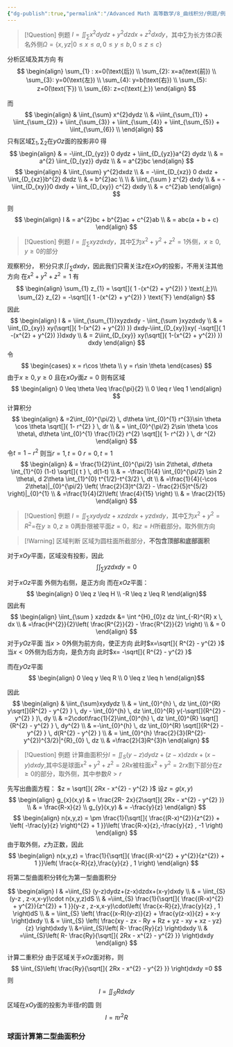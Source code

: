 ```yaml
---
{"dg-publish":true,"permalink":"/Advanced Math 高等数学/8_曲线积分/例题/例题：第二类曲面积分/","tags":["高数","微积分","例题"]}
---
```



> [!Question] 例题
> $I = \iint_{\sum} x^{2} dydz + y^{2} dzdx + z^{2}dxdy$，其中$\sum$为长方体$\Omega$表名外侧$\Omega = \{x,yz | 0 \leq x \leq a , 0 \leq y \leq b , 0 \leq z \leq c \}$

分析区域及其方向
有
$$
\begin{align}
\sum_{1} : x=0(\text{后}) \\
\sum_{2}: x=a(\text{前}) \\
\sum_{3}: y=0(\text{左})  \\
\sum_{4}: y=b(\text{右})  \\
\sum_{5}: z=0(\text{下})  \\
\sum_{6}: z=c(\text{上}) 
\end{align}
$$

而
$$
\begin{align}
 & \iint_{\sum} x^{2}dydz \\
 &  =\iint_{\sum_{1}}  + \iint_{\sum_{2}}  + \iint_{\sum_{3}} + \iint_{\sum_{4}}  + \iint_{\sum_{5}}   + \iint_{\sum_{6}} \\
\end{align}
$$
只有区域$\sum_{1} , \sum_{2}$在$yOz$面的投影非$0$
得
$$
\begin{align}
 & = -\iint_{D_{yz}} 0 dydz + \iint_{D_{yz}}a^{2} dydz \\
 & = a^{2} \iint_{D_{yz}} dydz \\
 & = a^{2}bc
\end{align}
$$
$$
\begin{align}
 & \iint_{\sum} y^{2}dxdz  \\
 & = -\iint_{D_{xz}} 0 dxdz + \iint_{D_{xz}}b^{2} dxdz \\
 & = b^{2}ac \\
 \\
 &  \iint_{\sum } z^{2} dxdy \\
 & = - \iint_{D_{xy}}0 dxdy + \iint_{D_{xy}} c^{2} dxdy \\
 & = c^{2}ab
\end{align}
$$

则
$$
\begin{align}
I  & = a^{2}bc + b^{2}ac + c^{2}ab \\
 & = abc(a + b + c)
\end{align}
$$

> [!Question] 例题
> $I = \iint_{\sum} xyz dxdy$，其中$\sum$为$x^{2} + y^{2} + z^{2}=1$外侧，$x \geq 0,y\geq0$的部分

观察积分，
积分只求$\iint_{\sum }dxdy$，因此我们只需关注$z$在$xOy$的投影，不用关注其他方向
在$x^{2} + y^{2} + z^{2} = 1$
有
$$
\begin{align}
\sum_{1} z_{1} = \sqrt[]{ 1 -(x^{2} + y^{2}) } \text{上}\\
\sum_{2} z_{2} = -\sqrt[]{ 1 -(x^{2} + y^{2}) } \text{下}
\end{align}
$$
因此
$$
\begin{align}
I  & = \iint_{\sum_{1}}xyzdxdy - \iint_{\sum }xyzdxdy \\
 & = \iint_{D_{xy}} xy(\sqrt[]{ 1-(x^{2} + y^{2}) }) dxdy-\iint_{D_{xy}}xy( -\sqrt[]{ 1 -(x^{2} + y^{2}) })dxdy \\
 & = 2\iint_{D_{xy}} xy(\sqrt[]{ 1-(x^{2} + y^{2}) }) dxdy
\end{align}
$$
令
$$
\begin{cases}
x = r\cos \theta \\
y = r\sin \theta
\end{cases}
$$
由于$x \geq 0 ,y\geq 0$
且在$xOy$面$z = 0$
则有区域
$$
\begin{align}
0 \leq \theta \leq \frac{\pi}{2} \\
0 \leq r \leq 1
\end{align}
$$
计算积分
$$
\begin{align}
 & =2\int_{0}^{\pi/2}  \, d\theta \int_{0}^{1} r^{3}\sin \theta \cos \theta \sqrt[]{ 1- r^{2} } \, dr  \\
 & = \int_{0}^{\pi/2}  2\sin \theta \cos \theta\, d\theta \int_{0}^{1} \frac{1}{2} r^{2} \sqrt[]{ 1- r^{2} } \, dr ^{2} 
\end{align}
$$
令$t = 1-r^{2}$
则当$r=1,t=0$
$r=0,t=1$
$$
\begin{align}
 & = \frac{1}{2}\int_{0}^{\pi/2}  \sin 2\theta\, d\theta \int_{1}^{0}  (1-t) \sqrt[]{ t } \, d(1-t) \\
 & = -\frac{1}{4} \int_{0}^{\pi/2}  \sin 2 \theta\, d 2\theta \int_{1}^{0} t^{1/2}-t^{3/2} \, dt \\
 & =\frac{1}{4}(-\cos 2\theta)|_{0}^{\pi/2} \left( \frac{2}{3}t^{3/2} - \frac{2}{5}t^{5/2} \right)|_{0}^{1} \\
 & =\frac{1}{4}(2)\left( \frac{4}{15} \right) \\
 & = \frac{2}{15}
\end{align}
$$

> [!Question] 例题
> $I = \iint_{\sum}xydydz + xzdzdx + yzdxdy$，其中$\sum$为$x^{2} + y^{2} =R^{2}=$在$y \geq 0 , z \geq 0$两卦限被平面$z= 0$，和$z = H$所截部分。取外侧方向

<style> .container {font-family: sans-serif; text-align: center;} .button-wrapper button {z-index: 1;height: 40px; width: 100px; margin: 10px;padding: 5px;} .excalidraw .App-menu_top .buttonList { display: flex;} .excalidraw-wrapper { height: 800px; margin: 50px; position: relative;} :root[dir="ltr"] .excalidraw .layer-ui__wrapper .zen-mode-transition.App-menu_bottom--transition-left {transform: none;} </style><script src="https://cdn.jsdelivr.net/npm/react@17/umd/react.production.min.js"></script><script src="https://cdn.jsdelivr.net/npm/react-dom@17/umd/react-dom.production.min.js"></script><script type="text/javascript" src="https://cdn.jsdelivr.net/npm/@excalidraw/excalidraw@0/dist/excalidraw.production.min.js"></script><div id="第二类曲面积分（1）excalidraw.md1"></div><script>(function(){const InitialData={"type":"excalidraw","version":2,"source":"https://github.com/zsviczian/obsidian-excalidraw-plugin/releases/tag/2.6.7","elements":[{"id":"guzs_HPdxr5Y4NoPQRSGH","type":"arrow","x":-25.45001220703125,"y":52.86248016357422,"width":344.79998779296875,"height":0,"angle":0,"strokeColor":"#1e1e1e","backgroundColor":"transparent","fillStyle":"solid","strokeWidth":1,"strokeStyle":"solid","roughness":0,"opacity":100,"groupIds":[],"frameId":null,"index":"a0","roundness":{"type":2},"seed":1767890442,"version":52,"versionNonce":1331166422,"isDeleted":false,"boundElements":[],"updated":1741280748004,"link":null,"locked":false,"points":[[0,0],[344.79998779296875,0]],"lastCommittedPoint":null,"startBinding":null,"endBinding":null,"startArrowhead":null,"endArrowhead":"arrow","elbowed":false},{"id":"6h_IojNvKvsmOkqSsmMSF","type":"arrow","x":131.3722699992753,"y":-102.35976542163849,"width":366.42225779224407,"height":366.42225779224395,"angle":0,"strokeColor":"#1e1e1e","backgroundColor":"transparent","fillStyle":"solid","strokeWidth":1,"strokeStyle":"solid","roughness":0,"opacity":100,"groupIds":[],"frameId":null,"index":"a1","roundness":{"type":2},"seed":1668440650,"version":120,"versionNonce":418140984,"isDeleted":false,"boundElements":[],"updated":1741845460187,"link":null,"locked":false,"points":[[0,0],[-366.42225779224407,366.42225779224395]],"lastCommittedPoint":null,"startBinding":null,"endBinding":null,"startArrowhead":null,"endArrowhead":"arrow","elbowed":false},{"id":"x2dsGb-cVCgkb5m37szDF","type":"arrow","x":-22.25,"y":52.86248016357422,"width":2.842170943040401e-14,"height":434.9434750241338,"angle":0,"strokeColor":"#1e1e1e","backgroundColor":"transparent","fillStyle":"solid","strokeWidth":1,"strokeStyle":"solid","roughness":0,"opacity":100,"groupIds":[],"frameId":null,"index":"a2","roundness":{"type":2},"seed":402682314,"version":72,"versionNonce":479916088,"isDeleted":false,"boundElements":[],"updated":1741845682983,"link":null,"locked":false,"points":[[0,0],[2.842170943040401e-14,-434.9434750241338]],"lastCommittedPoint":null,"startBinding":null,"endBinding":null,"startArrowhead":null,"endArrowhead":"arrow","elbowed":false},{"id":"NDaadLCH","type":"text","x":308.1500244140625,"y":15.262504577636719,"width":11,"height":25,"angle":0,"strokeColor":"#1e1e1e","backgroundColor":"transparent","fillStyle":"solid","strokeWidth":1,"strokeStyle":"solid","roughness":0,"opacity":100,"groupIds":[],"frameId":null,"index":"a3","roundness":null,"seed":1853737046,"version":24,"versionNonce":1796706826,"isDeleted":false,"boundElements":[],"updated":1741280779722,"link":null,"locked":false,"text":"y","rawText":"y","fontSize":20,"fontFamily":5,"textAlign":"left","verticalAlign":"top","containerId":null,"originalText":"y","autoResize":true,"lineHeight":1.25},{"id":"480GVDgF","type":"text","x":-228.64996337890625,"y":207.26250457763672,"width":12,"height":25,"angle":0,"strokeColor":"#1e1e1e","backgroundColor":"transparent","fillStyle":"solid","strokeWidth":1,"strokeStyle":"solid","roughness":0,"opacity":100,"groupIds":[],"frameId":null,"index":"a4","roundness":null,"seed":103683978,"version":13,"versionNonce":1471330902,"isDeleted":false,"boundElements":[],"updated":1741280784322,"link":null,"locked":false,"text":"x","rawText":"x","fontSize":20,"fontFamily":5,"textAlign":"left","verticalAlign":"top","containerId":null,"originalText":"x","autoResize":true,"lineHeight":1.25},{"id":"LdWVALfI","type":"text","x":-7.04998779296875,"y":-352.6236904139462,"width":12,"height":25,"angle":0,"strokeColor":"#1e1e1e","backgroundColor":"transparent","fillStyle":"solid","strokeWidth":1,"strokeStyle":"solid","roughness":0,"opacity":100,"groupIds":[],"frameId":null,"index":"a5","roundness":null,"seed":956079318,"version":40,"versionNonce":1431072568,"isDeleted":false,"boundElements":[],"updated":1741845684716,"link":null,"locked":false,"text":"z","rawText":"z","fontSize":20,"fontFamily":5,"textAlign":"left","verticalAlign":"top","containerId":null,"originalText":"z","autoResize":true,"lineHeight":1.25},{"id":"aIpoO_znRhL_4oC9vGWf7","type":"line","x":46.08028571470334,"y":-18.607759370850886,"width":223.85338211427663,"height":152.88956220049744,"angle":0,"strokeColor":"#1e1e1e","backgroundColor":"transparent","fillStyle":"solid","strokeWidth":1,"strokeStyle":"solid","roughness":0,"opacity":100,"groupIds":[],"frameId":null,"index":"a8","roundness":{"type":2},"seed":1873794120,"version":696,"versionNonce":325130552,"isDeleted":false,"boundElements":null,"updated":1741845652405,"link":null,"locked":false,"points":[[0,0],[17.308249833047512,0],[34.616499666095024,2.8847083055079565],[50.19399494328661,9.808012640442485],[66.92526790150811,25.385463900478555],[72.11770763769795,34.61652167467281],[75.57939281803186,48.46313034454192],[77.31023540819882,61.73276213958502],[74.42552710269092,73.84852821928718],[68.88039157644093,83.45298468560729],[64.12340205861194,91.69233222155961],[54.23256896413551,101.5417455590254],[42.11675886727778,113.65751163872756],[26.539351624397284,124.04247914541827],[-0.5768888405149255,140.19681924596927],[-25.38539787474525,148.85094416249302],[-49.03999717647906,151.15871961033048],[-68.07908959969353,152.88956220049744],[-87.118182022908,152.31262934282694],[-103.8494549811295,151.73565246800092],[-121.15770481417701,150.58178675265998],[-136.1582232165426,150.58178675265998],[-146.5431467060778,148.85094416249302]],"lastCommittedPoint":[-146.5431467060778,148.85094416249302],"startBinding":null,"endBinding":null,"startArrowhead":null,"endArrowhead":null},{"id":"qwC6NfDsNXWPJ9-j4Yjny","type":"line","x":-102.19357153007476,"y":129.0893190763012,"width":0,"height":300.58661863907173,"angle":0,"strokeColor":"#1e1e1e","backgroundColor":"transparent","fillStyle":"solid","strokeWidth":1,"strokeStyle":"solid","roughness":0,"opacity":100,"groupIds":[],"frameId":null,"index":"a9","roundness":{"type":2},"seed":1987878456,"version":80,"versionNonce":387215432,"isDeleted":false,"boundElements":null,"updated":1741845648640,"link":null,"locked":false,"points":[[0,0],[0,-300.58661863907173]],"lastCommittedPoint":null,"startBinding":null,"endBinding":null,"startArrowhead":null,"endArrowhead":null},{"id":"_7kqiJlZD0e65a5WAftxj","type":"line","x":47.234239464355426,"y":-19.18467021994357,"width":2.1316282072803006e-14,"height":300.00968578140123,"angle":0,"strokeColor":"#1e1e1e","backgroundColor":"transparent","fillStyle":"solid","strokeWidth":1,"strokeStyle":"dotted","roughness":0,"opacity":100,"groupIds":[],"frameId":null,"index":"aA","roundness":{"type":2},"seed":1929009992,"version":120,"versionNonce":2013018696,"isDeleted":false,"boundElements":null,"updated":1741845668152,"link":null,"locked":false,"points":[[0,0],[2.1316282072803006e-14,-300.00968578140123]],"lastCommittedPoint":null,"startBinding":null,"endBinding":null,"startArrowhead":null,"endArrowhead":null},{"id":"DxyWy2WXjN5cDNymZZ3q8","type":"line","x":45.49199397003861,"y":-320.54920118629235,"width":223.85338211427663,"height":152.88956220049744,"angle":0,"strokeColor":"#1e1e1e","backgroundColor":"transparent","fillStyle":"solid","strokeWidth":1,"strokeStyle":"solid","roughness":0,"opacity":100,"groupIds":[],"frameId":null,"index":"aB","roundness":{"type":2},"seed":1382222152,"version":671,"versionNonce":268510008,"isDeleted":false,"boundElements":[],"updated":1741845663753,"link":null,"locked":false,"points":[[0,0],[17.308249833047512,0],[34.616499666095024,2.8847083055079565],[50.19399494328661,9.808012640442485],[66.92526790150811,25.385463900478555],[72.11770763769795,34.61652167467281],[75.57939281803186,48.46313034454192],[77.31023540819882,61.73276213958502],[74.42552710269092,73.84852821928718],[68.88039157644093,83.45298468560729],[64.12340205861194,91.69233222155961],[54.23256896413551,101.5417455590254],[42.11675886727778,113.65751163872756],[26.539351624397284,124.04247914541827],[-0.5768888405149255,140.19681924596927],[-25.38539787474525,148.85094416249302],[-49.03999717647906,151.15871961033048],[-68.07908959969353,152.88956220049744],[-87.118182022908,152.31262934282694],[-103.8494549811295,151.73565246800092],[-121.15770481417701,150.58178675265998],[-136.1582232165426,150.58178675265998],[-146.5431467060778,148.85094416249302]],"lastCommittedPoint":null,"startBinding":null,"endBinding":null,"startArrowhead":null,"endArrowhead":null},{"id":"Bfk4v0DCFbqgRD3Gn8_5z","type":"line","x":-103.34748126257125,"y":-171.49727755419275,"width":147.12012358090382,"height":147.1201235809038,"angle":0,"strokeColor":"#1e1e1e","backgroundColor":"transparent","fillStyle":"solid","strokeWidth":0.5,"strokeStyle":"solid","roughness":0,"opacity":100,"groupIds":[],"frameId":null,"index":"aD","roundness":{"type":2},"seed":1960331336,"version":49,"versionNonce":1934796616,"isDeleted":false,"boundElements":null,"updated":1741845680330,"link":null,"locked":false,"points":[[0,0],[147.12012358090382,-147.1201235809038]],"lastCommittedPoint":null,"startBinding":null,"endBinding":null,"startArrowhead":null,"endArrowhead":null},{"id":"2mAdgWTzp16EbUNGFpaQT","type":"line","x":123.3906091572133,"y":-259.192414443349,"width":1.4210854715202004e-14,"height":302.3174172120831,"angle":0,"strokeColor":"#1e1e1e","backgroundColor":"transparent","fillStyle":"solid","strokeWidth":0.5,"strokeStyle":"solid","roughness":0,"opacity":100,"groupIds":[],"frameId":null,"index":"aE","roundness":{"type":2},"seed":1920205112,"version":83,"versionNonce":653385032,"isDeleted":false,"boundElements":null,"updated":1741845693965,"link":null,"locked":false,"points":[[0,0],[-1.4210854715202004e-14,302.3174172120831]],"lastCommittedPoint":null,"startBinding":null,"endBinding":null,"startArrowhead":null,"endArrowhead":null},{"id":"ra6YBcEQ9ybd0aNoSaLJi","type":"freedraw","x":-8.152107180809992,"y":-164.5739732192582,"width":77.88712424871375,"height":33.46261194217632,"angle":0,"strokeColor":"#1971c2","backgroundColor":"transparent","fillStyle":"solid","strokeWidth":0.5,"strokeStyle":"solid","roughness":0,"opacity":100,"groupIds":[],"frameId":null,"index":"aF","roundness":null,"seed":654388040,"version":16,"versionNonce":1177248584,"isDeleted":false,"boundElements":null,"updated":1741845703452,"link":null,"locked":false,"points":[[0,0],[0,1.1538657153409417],[-2.8847083055078997,4.03857402084887],[-9.807990631864698,12.692698937372626],[-13.269631795043097,16.154362109128783],[-21.346823853896353,21.92377872014461],[-31.731791360587067,26.53930760724174],[-38.078140829273366,28.27012818883091],[-44.42449029795972,29.42401591274964],[-51.92474949914248,30.000948770420138],[-60.001941557995764,30.577903636668367],[-72.11770763769792,32.88565707592804],[-77.31019139104328,33.46261194217632],[-77.88712424871375,33.46261194217632],[-77.88712424871375,33.46261194217632]],"pressures":[],"simulatePressure":true,"lastCommittedPoint":[-77.88712424871375,33.46261194217632]},{"id":"dpuqw6_izGk2h0OTee-Am","type":"freedraw","x":68.00417447773685,"y":-192.8441234166669,"width":166.73610484463322,"height":113.6575116387275,"angle":0,"strokeColor":"#1971c2","backgroundColor":"transparent","fillStyle":"solid","strokeWidth":0.5,"strokeStyle":"solid","roughness":0,"opacity":100,"groupIds":[],"frameId":null,"index":"aG","roundness":null,"seed":1798696504,"version":63,"versionNonce":1036819016,"isDeleted":false,"boundElements":null,"updated":1741845705545,"link":null,"locked":false,"points":[[0,0],[-1.1538657153409417,4.038596029426628],[-1.1538657153409417,4.615528887097099],[-4.038574020848898,10.961900364361185],[-6.346305451530782,15.000474385210055],[-8.654124916523756,19.03907041463671],[-12.692698937372654,25.962374749571268],[-14.423541527539612,29.42401591274964],[-21.923712694411336,37.50120797160292],[-24.23153215940431,39.80898341944038],[-27.11624046491221,41.53980400102958],[-30.57783761093509,44.42451230653748],[-34.03952279126901,47.30922061204541],[-37.50116395444741,50.19392891755331],[-40.96284913478132,53.65557008073171],[-45.00142315563022,58.848053834077064],[-50.19390690897558,62.30969499725546],[-56.540256377661876,67.50217875060082],[-60.001897540840275,69.80993218986049],[-64.04051557884469,72.69464049536839],[-65.77131415185607,74.4254830855354],[-69.80993218986049,77.3101913910433],[-75.57934880087635,81.92572027814043],[-79.04098996405475,84.81042858364833],[-79.61792282172519,85.96431630756706],[-83.65649684257409,88.84902461307496],[-88.84898059591944,92.31066577625336],[-92.88759863392386,94.61844122409082],[-96.34923979710226,96.92619466335049],[-98.0800383701137,97.50314952959872],[-102.11865640811806,98.65701524493966],[-105.58029757129646,100.38785783510667],[-109.61887159214535,101.54172355044761],[-111.92664703998281,102.11867841669584],[-115.38828820316115,102.69561127436634],[-117.69606365099861,103.27256614061457],[-125.19632285218142,105.00338672220374],[-127.50409830001888,105.58031957987424],[-128.65796401535982,106.15727444612247],[-130.38880660552678,106.15727444612247],[-131.54267232086772,106.15727444612247],[-132.11960517853822,106.15727444612247],[-133.85044776870518,106.73420730379297],[-136.1582232165426,106.73420730379297],[-139.04293152205054,106.73420730379297],[-140.19679723739148,106.73420730379297],[-141.35066295273245,106.73420730379297],[-143.0815055428994,106.73420730379297],[-144.23537125824035,106.73420730379297],[-144.81234813306637,107.31114016146341],[-145.38928099073684,107.31114016146341],[-147.6970564385743,107.8880950277117],[-151.1586976017527,109.04198275163037],[-155.77420448027203,111.34973619089004],[-157.505047070439,111.34973619089004],[-158.65891278577993,111.92666904856054],[-159.23588966060595,111.92666904856054],[-161.54362109128786,113.08057878105706],[-165.0053062716218,113.6575116387275],[-166.15917198696275,113.6575116387275],[-166.73610484463322,113.6575116387275],[-166.73610484463322,113.6575116387275]],"pressures":[],"simulatePressure":true,"lastCommittedPoint":[-166.73610484463322,113.6575116387275]},{"id":"wb6CxmLwN2yf10nqcFlgQ","type":"freedraw","x":106.0823593241658,"y":-214.7679021368115,"width":208.27593085424056,"height":216.3531229130938,"angle":0,"strokeColor":"#1971c2","backgroundColor":"transparent","fillStyle":"solid","strokeWidth":0.5,"strokeStyle":"solid","roughness":0,"opacity":100,"groupIds":[],"frameId":null,"index":"aH","roundness":null,"seed":503875384,"version":68,"versionNonce":503265592,"isDeleted":false,"boundElements":null,"updated":1741845707505,"link":null,"locked":false,"points":[[0,0],[-3.461685180333916,12.692720945950384],[-4.038574020848898,16.731294966799254],[-5.19243973618984,20.769890996225882],[-6.923282326356798,31.731791360587096],[-8.654124916523756,36.347320247684195],[-12.692698937372597,47.88615346971588],[-16.15438411770657,57.117211243910106],[-20.19295813855541,66.92522388435256],[-23.077666444063368,75.57934880087632],[-25.962374749571268,88.8490026044972],[-27.693217339738226,94.618419215513],[-30.577925645246125,100.96479069277709],[-32.30876823541314,103.84949899828504],[-35.19347654092104,109.04196074305261],[-39.23205056176988,115.9652650779872],[-43.847601457444796,122.88856941292173],[-46.732309762952696,127.50409830001885],[-50.19390690897558,132.6965820533642],[-54.809457804650435,138.46599866438007],[-57.694166110158335,141.35070696988797],[-60.57887441566629,144.23541527539587],[-63.46358272117419,147.12012358090377],[-67.50215674202309,151.15869760175266],[-71.54077478002745,154.62038278208658],[-78.46405710638425,159.81282251827642],[-86.54124916523756,164.42837341395128],[-92.88759863392386,168.46694743480018],[-98.65701524493966,170.77472288263763],[-102.11870042527363,172.5055654728046],[-105.00340873078153,174.81334092064205],[-112.50362391480877,178.8519149414909],[-117.11917481048368,181.15969038932835],[-130.9657834803528,187.50603985801465],[-135.58129035887214,189.2368824481816],[-140.196841254547,190.39074816352255],[-146.54319072323335,192.69852361136],[-150.00483188641175,193.85238932670094],[-153.4664730495901,194.42932218437144],[-157.5050910875945,196.73709763220884],[-159.23588966060595,197.89100736470536],[-165.58228314644782,200.77571567021326],[-167.8900145771297,201.35264852788376],[-170.19779002496716,202.5065142432247],[-171.35169975746365,203.0834471008952],[-171.92863261513412,203.66042397572122],[-173.65943118814553,204.23735683339166],[-175.39027377831252,205.3912225487326],[-177.12111636847948,205.9681554064031],[-177.69804922614995,206.54513228122912],[-178.8519149414909,207.12206513889961],[-180.58275753165788,207.12206513889961],[-182.8905329794953,207.69899799657006],[-184.04439869483627,208.27593085424056],[-185.77524128500323,208.852863711911],[-188.08297271568514,209.42984058673701],[-190.96768102119304,210.00677344440751],[-192.69852361136003,210.00677344440751],[-193.85238932670097,210.58370630207796],[-196.1601647745384,210.58370630207796],[-196.73709763220887,211.16063915974846],[-197.3140745070349,211.16063915974846],[-200.7757156702133,212.31454889224497],[-204.81428969106216,214.04534746525636],[-207.12206513889961,215.77619005542337],[-208.27593085424056,216.3531229130938],[-208.27593085424056,216.3531229130938]],"pressures":[],"simulatePressure":true,"lastCommittedPoint":[-208.27593085424056,216.3531229130938]},{"id":"G3QkzLiXfWgZkTn97J81y","type":"freedraw","x":118.77505826153839,"y":-133.41913672491933,"width":209.42979656958147,"height":185.19826441017722,"angle":0,"strokeColor":"#1971c2","backgroundColor":"transparent","fillStyle":"solid","strokeWidth":0.5,"strokeStyle":"solid","roughness":0,"opacity":100,"groupIds":[],"frameId":null,"index":"aJ","roundness":null,"seed":720131912,"version":100,"versionNonce":952005960,"isDeleted":false,"boundElements":null,"updated":1741845712970,"link":null,"locked":false,"points":[[0,0],[-0.5768888405149255,1.730820581589171],[-0.5768888405149255,4.615528887097128],[-1.1538657153409417,7.500237192605027],[-2.3077314306818835,10.384945498112927],[-2.8847083055078997,12.115788088279885],[-4.038574020848841,13.846608669869113],[-4.615550895674858,16.154362109128783],[-5.192439736189783,17.308249833047512],[-5.769416611015799,18.46213755696624],[-6.923282326356741,20.76991300480364],[-8.07714804169774,23.07766644406331],[-10.384967506690714,25.38544189190077],[-11.538833222031656,28.270150197408668],[-12.692698937372597,28.847083055079167],[-15.00043036805448,32.30874622683535],[-16.154384117706513,33.462611942176295],[-16.731272958221496,34.616499666095024],[-19.03909242321447,36.924275113932424],[-20.19295813855541,38.07816283785115],[-21.92380072872237,39.80898341944038],[-23.07766644406331,40.96287114335911],[-24.231532159404253,42.69369172494828],[-25.385397874745195,43.84757944886701],[-25.96237474957121,45.00144516420795],[-26.539263590086193,45.00144516420795],[-27.11624046491221,46.73228775437491],[-28.27010618025315,46.73228775437491],[-28.847083055079167,47.88615346971585],[-30.00094877042011,49.04004119363458],[-30.577925645246125,50.19392891755331],[-32.30868020110199,52.50168235681298],[-33.462633950754025,53.65559208930949],[-35.19338850660995,55.963367537146894],[-35.770365381435965,57.694166110158335],[-37.50120797160292,60.00194155799579],[-38.655073686943865,60.578874415666235],[-39.23205056176988,62.30971700583325],[-40.38591627711082,62.88664986350369],[-40.38591627711082,63.46358272117419],[-41.539781992451765,64.04051557884463],[-43.27062458261872,66.34829102668209],[-45.57835601330066,69.23299933218999],[-46.732221728641605,70.3869090646865],[-47.88617547829364,70.963841922357],[-49.04004119363458,72.69464049536839],[-51.34777262431646,73.8485502278649],[-52.501638339657404,74.42548308553535],[-55.38634664516536,77.3101913910433],[-58.27105495067326,79.61796683888076],[-61.15576325618116,81.92574228671816],[-62.30971700583319,83.0796080020591],[-67.50215674202303,87.118182022908],[-70.38686504753093,88.84902461307496],[-72.11770763769795,90.57986720324192],[-75.57930478372077,92.88759863392386],[-79.6179668388807,95.77230693943176],[-83.07956398490359,98.65701524493966],[-87.69511488057844,101.54172355044756],[-90.0028903284159,103.27256614061457],[-95.77230693943176,107.31114016146341],[-103.84949899828501,113.65753364730529],[-108.46500587680436,117.69610766815413],[-112.50362391480877,120.58081597366208],[-118.84997338349507,125.19636686933694],[-124.61938999451093,130.38880660552678],[-131.54267232086772,136.15822321654258],[-135.00435750120164,138.46599866438004],[-141.92763982755844,144.2354152753959],[-151.73563045942313,151.73567447657865],[-153.4664730495901,153.4664730495901],[-158.082023945265,156.92815822992407],[-163.2744636814548,160.3897993931024],[-165.00530627162175,161.5436651084434],[-169.04388029247065,164.4283734139513],[-170.1977900249671,166.15921600411826],[-173.08249833047506,167.3130817194592],[-175.96720663598296,169.62085716729666],[-176.54413949365346,170.19779002496716],[-178.85191494149086,171.35169975746362],[-180.5827135145023,173.08249833047506],[-183.46742182001023,173.6594311881455],[-184.62133155250672,174.81334092064202],[-186.92910700034415,175.96720663598296],[-188.08297271568512,176.54413949365346],[-189.81381530585207,177.69804922614992],[-190.39074816352255,177.69804922614992],[-192.121546736534,177.69804922614992],[-193.85238932670094,178.85191494149086],[-196.16016477453837,180.00582467398738],[-197.8909633475498,180.00582467398738],[-199.0448730800463,180.58275753165788],[-201.35264852788376,181.15969038932832],[-204.23735683339166,182.89053297949528],[-205.9681554064031,183.46746583716578],[-207.1220651388996,184.04439869483627],[-208.27593085424053,184.62133155250672],[-209.42979656958147,185.19826441017722],[-209.42979656958147,185.19826441017722]],"pressures":[],"simulatePressure":true,"lastCommittedPoint":[-209.42979656958147,185.19826441017722]},{"id":"Ik6qgi_VmJ9G3emAogr_t","type":"freedraw","x":119.92892397687939,"y":-70.53248686141563,"width":215.19921318059735,"height":165.0053062716218,"angle":0,"strokeColor":"#1971c2","backgroundColor":"transparent","fillStyle":"solid","strokeWidth":0.5,"strokeStyle":"solid","roughness":0,"opacity":100,"groupIds":[],"frameId":null,"index":"aK","roundness":null,"seed":1233337400,"version":78,"versionNonce":1815137080,"isDeleted":false,"boundElements":null,"updated":1741845715350,"link":null,"locked":false,"points":[[0,0],[0,2.3077754478374572],[-1.730754555855924,5.192483753345357],[-4.615462861363824,9.807990631864698],[-11.538833222031712,19.61602528088497],[-15.000430368054538,24.808509034230326],[-18.46211554838851,28.847083055079167],[-24.23153215940431,35.19343252376552],[-27.11624046491221,38.07814082927342],[-30.57783761093509,42.69369172494828],[-32.885657075928066,45.57840003045624],[-39.808939402284864,53.65559208930949],[-46.155332888126736,64.04051557884469],[-51.924749499142536,71.5407747800275],[-56.54021236050636,77.3101913910433],[-58.27105495067332,80.1948996965512],[-61.15576325618122,83.07960800205916],[-64.61744843651519,85.96431630756706],[-67.50215674202309,88.84902461307496],[-69.80988817270497,92.31066577625336],[-72.11770763769795,94.61844122409082],[-77.31014737388779,100.38785783510667],[-80.19485567939569,103.27256614061457],[-83.65654085972966,106.73420730379297],[-84.8104065750706,107.88807301913391],[-85.96427229041154,108.46504989395993],[-89.42591345358994,110.77278132464181],[-93.46453149159436,114.81139936264623],[-98.65701524493971,117.11917481048368],[-103.27252212345905,120.58081597366208],[-113.65748963014977,126.92716544234838],[-115.96526507798723,128.65800803251534],[-120.00383909883607,130.96573946319728],[-124.04241311968497,133.27351491103468],[-126.92712142519287,134.4274246435312],[-131.54267232086772,137.3121329490391],[-135.58124634171662,139.61986437972104],[-140.19679723739148,141.350706969888],[-142.50457268522894,142.50457268522894],[-145.3892809907369,143.6584824177254],[-146.54314670607783,144.8123481330664],[-148.2739892962448,144.8123481330664],[-152.31256331709363,147.1201235809038],[-156.35118135509805,148.8509661710708],[-159.235889660606,150.00483188641175],[-161.5436210912879,150.5817647440822],[-164.4283293967958,151.1586976017527],[-166.73610484463325,152.31260733424915],[-170.19774600781165,153.46647304959015],[-171.3516557403081,154.0434059072606],[-172.5055214556491,154.0434059072606],[-174.23636404581606,154.6203827820866],[-176.54413949365346,155.77424849742755],[-179.42884779916142,156.92811421276855],[-182.31355610466932,158.082023945265],[-184.04435467768076,158.082023945265],[-186.92906298318866,159.23588966060595],[-189.23683843102611,159.23588966060595],[-190.39070414636706,159.23588966060595],[-193.27541245187498,160.38979939310246],[-195.5831878997124,160.9667322507729],[-197.89096334754987,161.5436651084434],[-198.46789620522034,161.5436651084434],[-201.35260451072824,162.1205979661139],[-203.08344710089523,162.69753082378435],[-204.81424567390664,163.27450769861036],[-205.39122254873266,163.27450769861036],[-205.96815540640313,163.27450769861036],[-206.54508826407363,163.27450769861036],[-208.27593085424058,163.27450769861036],[-210.58366228492247,163.85144055628086],[-211.16063915974848,163.85144055628086],[-212.89143773275993,164.4283734139513],[-213.4683705904304,164.4283734139513],[-214.0453474652564,164.4283734139513],[-215.19921318059735,165.0053062716218],[-215.19921318059735,165.0053062716218]],"pressures":[],"simulatePressure":true,"lastCommittedPoint":[-215.19921318059735,165.0053062716218]},{"id":"GS6WYxmt3Gjm398HzFfWv","type":"freedraw","x":123.3906091572133,"y":-2.4533532445665287,"width":175.96720663598302,"height":126.92716544234838,"angle":0,"strokeColor":"#1971c2","backgroundColor":"transparent","fillStyle":"solid","strokeWidth":0.5,"strokeStyle":"solid","roughness":0,"opacity":100,"groupIds":[],"frameId":null,"index":"aL","roundness":null,"seed":347265864,"version":99,"versionNonce":762488376,"isDeleted":false,"boundElements":null,"updated":1741845719239,"link":null,"locked":false,"points":[[0,0],[0,0.5769328576704424],[-0.5769768748260162,3.461641163178399],[-1.1538657153409417,6.346349468686299],[-2.8847083055078997,9.231057774194198],[-4.038574020848898,11.538833222031656],[-4.6155508956749145,13.269631795043097],[-5.769416611015856,14.423541527539555],[-8.07714804169774,17.885182690717954],[-10.384967506690714,21.346823853896353],[-12.692698937372654,24.231532159404253],[-14.423541527539612,27.11624046491221],[-18.462115548388454,31.731791360587067],[-22.500689569237352,35.770365381435965],[-25.962374749571268,38.655073686943865],[-27.693217339738226,39.80893940228481],[-29.424059929905184,42.116714850122264],[-32.885657075928066,45.001423155630164],[-35.19347654092104,46.73226574579712],[-39.23205056176988,49.61697405130508],[-40.962893151936896,51.34777262431646],[-43.27062458261878,53.07861521448348],[-46.15533288812668,55.38639066232088],[-50.19390690897558,58.271098967828834],[-53.07861521448348,60.00189754084022],[-54.809457804650435,60.578874415666235],[-55.96332351999138,62.309672988677676],[-57.694166110158335,62.886605846348175],[-58.27114298498435,63.46358272117419],[-59.42500870032535,64.61744843651513],[-61.15585129049231,65.19438129418558],[-62.30971700583325,66.34829102668209],[-63.46358272117419,67.50215674202303],[-65.19442531134115,68.07908959969353],[-65.19442531134115,68.65602245736397],[-66.34829102668209,69.23299933218999],[-71.54073076287193,72.11770763769795],[-73.27157335303889,73.27157335303889],[-76.15628165854685,75.00241594320585],[-80.7718325542217,77.88712424871375],[-84.23351773455562,80.19485567939569],[-87.11822604006358,81.34876541189215],[-88.27209175540452,82.50263112723309],[-91.15680006091242,84.23347371740005],[-93.46457550874987,85.38733943274104],[-94.61844122409082,85.96427229041149],[-96.92621667192827,87.118182022908],[-97.50314952959872,87.69511488057844],[-99.23399211976573,88.27204773824894],[-102.11870042527363,90.0028903284159],[-103.84949899828507,91.15675604375684],[-107.31114016146341,94.0414643492648],[-108.46504989395993,95.19537408176126],[-111.92669105713833,96.9261726547727],[-113.65753364730529,98.65701524493966],[-114.81139936264623,99.23394810261016],[-115.96526507798717,99.8108809602806],[-117.11917481048368,100.3878138179511],[-119.42695025832114,101.54172355044756],[-120.58081597366208,103.272522123459],[-124.04245713684048,105.00336471362596],[-125.77329972700744,106.1572304289669],[-126.35023258467794,106.73420730379291],[-128.0810751748449,107.31114016146341],[-129.23494089018584,107.88807301913391],[-130.38880660552678,108.46500587680436],[-133.27351491103468,109.61891560930087],[-135.00435750120164,110.77278132464181],[-137.8890658067096,111.92664703998275],[-138.46599866438004,112.50362391480877],[-139.61990839687655,112.50362391480877],[-140.7737741122175,113.08055677247927],[-143.08154956005495,113.65748963014971],[-143.6584824177254,114.23442248782021],[-145.96625786556285,114.81135534549065],[-146.54319072323335,114.81135534549065],[-147.1201235809038,115.38833222031667],[-148.2740333134003,115.38833222031667],[-149.42789902874125,115.96526507798717],[-150.00483188641175,115.96526507798717],[-151.7356744765787,116.54219793565767],[-153.46647304959015,117.11913079332811],[-155.77424849742755,118.27304052582463],[-156.92815822992407,118.84997338349507],[-157.5050910875945,118.84997338349507],[-159.81286653543197,120.00383909883601],[-161.5436651084434,121.15774883133247],[-163.27450769861036,121.15774883133247],[-165.58228314644782,122.31161454667347],[-166.73614886178876,122.88854740434397],[-169.62085716729666,124.04245713684043],[-170.7747228826376,124.04245713684043],[-171.35169975746362,124.61938999451093],[-173.65943118814556,125.19632285218142],[-174.81334092064202,125.77325570985192],[-175.96720663598302,126.35018856752231],[-175.96720663598302,126.92716544234838],[-175.96720663598302,126.92716544234838]],"pressures":[],"simulatePressure":true,"lastCommittedPoint":[-175.96720663598302,126.92716544234838]},{"id":"IWb87ZsCx7QaAC_ZGWoEB","type":"line","x":53.003744109682316,"y":-23.223266249370226,"width":27.693217339738226,"height":0,"angle":0,"strokeColor":"#1e1e1e","backgroundColor":"transparent","fillStyle":"solid","strokeWidth":1,"strokeStyle":"solid","roughness":0,"opacity":100,"groupIds":[],"frameId":null,"index":"a7","roundness":{"type":2},"seed":354772040,"version":25,"versionNonce":1910947144,"isDeleted":true,"boundElements":[],"updated":1741845524367,"link":null,"locked":false,"points":[[0,0],[27.693217339738226,0]],"lastCommittedPoint":null,"startBinding":null,"endBinding":null,"startArrowhead":null,"endArrowhead":null},{"id":"mx4s3tEw","type":"text","x":52.4267672348563,"y":-67.07084569823724,"width":8,"height":25,"angle":0,"strokeColor":"#1e1e1e","backgroundColor":"transparent","fillStyle":"solid","strokeWidth":1,"strokeStyle":"dotted","roughness":0,"opacity":100,"groupIds":[],"frameId":null,"index":"aC","roundness":null,"seed":274199368,"version":3,"versionNonce":1918484808,"isDeleted":true,"boundElements":null,"updated":1741845646312,"link":null,"locked":false,"text":"","rawText":"","fontSize":20,"fontFamily":5,"textAlign":"left","verticalAlign":"top","containerId":null,"originalText":"","autoResize":true,"lineHeight":1.25},{"id":"dSxWrXsrOqJLnSANeqwMh","type":"freedraw","x":119.3520351363644,"y":-99.95652478274303,"width":205.96819942355864,"height":155.77427050600534,"angle":0,"strokeColor":"#1971c2","backgroundColor":"transparent","fillStyle":"solid","strokeWidth":0.5,"strokeStyle":"solid","roughness":0,"opacity":100,"groupIds":[],"frameId":null,"index":"aI","roundness":null,"seed":1342967112,"version":72,"versionNonce":590848072,"isDeleted":true,"boundElements":null,"updated":1741845710245,"link":null,"locked":false,"points":[[0,0],[-3.461685180333916,7.500259201182814],[-4.615550895674858,8.654124916523756],[-5.192527770500874,9.808012640442485],[-6.346393485841816,10.961900364361156],[-6.346393485841816,11.538833222031656],[-8.077236076008774,13.846608669869113],[-8.654124916523756,15.000496393787841],[-10.384967506690714,16.731316975377013],[-11.538833222031656,17.88520469929574],[-12.115810096857672,17.88520469929574],[-12.692698937372597,19.039070414636683],[-13.84665268702463,20.1929801471332],[-16.154384117706513,21.923778720144583],[-17.885226707873528,24.23155416798204],[-20.769935013381428,26.539329615819497],[-28.847083055079167,34.03958881700231],[-33.462633950754025,38.07816283785115],[-37.50120797160292,42.11673685870005],[-40.96289315193684,45.00144516420795],[-43.27062458261872,47.30922061204541],[-47.30919860346762,51.34783865004982],[-49.617018068460595,54.809479813228165],[-51.92474949914248,57.69418811873612],[-54.809457804650435,60.00196356657358],[-60.578874415666235,66.34831303525988],[-62.88669388065921,68.65608848309728],[-66.34829102668209,73.84852821928712],[-72.11770763769795,80.77185456279943],[-78.46410112353976,87.69513688915623],[-85.38738344989656,95.77232894800949],[-90.57986720324192,100.3878798436844],[-95.77235095658727,103.8495210068628],[-99.23399211976567,105.58031957987424],[-105.58034158845197,109.04200476020816],[-110.19589248412689,112.50364592338656],[-115.96530909514269,116.5422199442354],[-124.042501153996,122.31163655525125],[-133.2735589281902,127.50412030859661],[-141.92768384471395,130.3888286141045],[-146.5431907232333,131.54269432944545],[-150.00487590356727,132.69660406194197],[-152.31260733424915,133.8504697772829],[-157.5050910875945,136.15824522512037],[-163.27450769861036,138.46602067295782],[-166.15921600411826,139.61988638829877],[-168.46699145195572,140.1968192459692],[-169.62085716729666,141.35072897846572],[-170.77476689979312,141.92766183613622],[-175.96725065313848,144.23543728397362],[-177.12111636847948,144.23543728397362],[-178.85195895864643,144.81237014164412],[-181.15969038932832,145.38930299931457],[-182.89053297949528,146.54321273181108],[-184.04439869483625,146.54321273181108],[-185.19830842733273,146.54321273181108],[-185.7752412850032,147.12014558948158],[-187.50608387517016,147.69707844715202],[-188.08301673284066,148.27401130482252],[-188.65994959051113,148.27401130482252],[-190.3907921806781,148.85094416249297],[-193.27550048618602,150.00485389498948],[-193.8524333438565,150.00485389498948],[-194.42936620152696,150.00485389498948],[-199.04491709720185,152.31262934282694],[-200.77571567021326,152.88956220049738],[-203.6604239757212,154.62036077350882],[-205.96819942355864,155.19733764833484],[-205.96819942355864,155.77427050600534],[-205.96819942355864,155.77427050600534]],"pressures":[],"simulatePressure":true,"lastCommittedPoint":[-205.96819942355864,155.77427050600534]}],"appState":{"theme":"dark","viewBackgroundColor":"#ffffff","currentItemStrokeColor":"#1971c2","currentItemBackgroundColor":"transparent","currentItemFillStyle":"solid","currentItemStrokeWidth":0.5,"currentItemStrokeStyle":"solid","currentItemRoughness":0,"currentItemOpacity":100,"currentItemFontFamily":5,"currentItemFontSize":20,"currentItemTextAlign":"left","currentItemStartArrowhead":null,"currentItemEndArrowhead":"arrow","currentItemArrowType":"round","scrollX":319.3400156374766,"scrollY":394.28691357695334,"zoom":{"value":1.386622},"currentItemRoundness":"round","gridSize":null,"gridStep":5,"gridModeEnabled":false,"gridColor":{"Bold":"rgba(217, 217, 217, 0.5)","Regular":"rgba(230, 230, 230, 0.5)"},"currentStrokeOptions":null,"frameRendering":{"enabled":true,"clip":true,"name":true,"outline":true},"objectsSnapModeEnabled":false,"activeTool":{"type":"freedraw","customType":null,"locked":false,"lastActiveTool":null}},"files":{}};InitialData.scrollToContent=true;App=()=>{const e=React.useRef(null),t=React.useRef(null),[n,i]=React.useState({width:void 0,height:void 0});return React.useEffect(()=>{i({width:t.current.getBoundingClientRect().width,height:t.current.getBoundingClientRect().height});const e=()=>{i({width:t.current.getBoundingClientRect().width,height:t.current.getBoundingClientRect().height})};return window.addEventListener("resize",e),()=>window.removeEventListener("resize",e)},[t]),React.createElement(React.Fragment,null,React.createElement("div",{className:"excalidraw-wrapper",ref:t},React.createElement(ExcalidrawLib.Excalidraw,{ref:e,width:n.width,height:n.height,initialData:InitialData,viewModeEnabled:!0,zenModeEnabled:!0,gridModeEnabled:!1})))},excalidrawWrapper=document.getElementById("第二类曲面积分（1）excalidraw.md1");ReactDOM.render(React.createElement(App),excalidrawWrapper);})();</script>


> [!Warning] 区域判断
> 区域为圆柱面所截部分，**不包含顶部和底部面积**

对于$xOy$平面，区域没有投影，因此
$$
\int \int_{\sum} yzdxdy = 0
$$

对于$xOz$平面
外侧为右侧，是正方向
而在$xOz$平面：
$$
\begin{align}
0 \leq z \leq H
 \\ 
-R \leq z \leq R
\end{align}$$
因此有
$$
\begin{align}
\iint_{\sum } xzdzdx &=  \int ^{H}_{0}z dz \int_{-R}^{R} x \, dx \\
  &   =\frac{H^{2}}{2}\left( \frac{R^{2}}{2} - \frac{R^{2}}{2} \right) \\
 & = 0
\end{align}
$$对于$yOz$平面
当$x > 0$外侧为前方向，使正方向
此时$x=\sqrt[]{ R^{2} - y^{2} }$
当$x <0$外侧为后方向，是负方向
此时$x= -\sqrt[]{ R^{2} - y^{2} }$


而在$yOz$平面
$$
\begin{align}
0 \leq y \leq R
 \\
0 \leq z \leq h
\end{align}$$

因此
$$
\begin{align}
 & \iint_{\sum}xydydz \\
 & = \int_{0}^{h}  \, dz \int_{0}^{R} y\sqrt[]{R^{2} - y^{2}  } \, dy - \int_{0}^{h}  \, dz \int_{0}^{R} y(-\sqrt[]{R^{2} - y^{2}  } )\, dy \\
 & =2\cdot\frac{1}{2}\int_{0}^{h}  \, dz \int_{0}^{R} \sqrt[]{R^{2} - y^{2}  } \, dy^{2} \\
 & =-\int_{0}^{h}  \, dz \int_{0}^{R} \sqrt[]{R^{2} - y^{2}  } \, d(R^{2} - y^{2} ) \\
 & = \int_{0}^{h} \frac{2}{3}(R^{2}-y^{2})^{3/2}|^{R}_{0} \, dz \\
  & =\frac{2}{3}R^{3}h
\end{align}
$$


> [!Question] 例题
> 计算曲面积分$I=\iint_{S} (y-z)dydz+(z-x)dzdx+(x-y)dxdy,$其中S是球面$x^{2} +  y^{2} + z^{2} =2Rx$被柱面$x^{2} +y^{2} = 2rx$割下部分在$z \geq 0$的部分，取外侧，其中参数$R>r$

先写出曲面方程：
$z = \sqrt[]{ 2Rx - x^{2} - y^{2} }$
设$z = g(x,y)$
$$
\begin{align}
g_{x}(x,y) & = \frac{2R- 2x}{2\sqrt[]{ 2Rx - x^{2} - y^{2} }} \\
 & = \frac{R-x}{z} \\
g_{y}(x,y)  & = -\frac{y}{z}
\end{align}
$$
$$
\begin{align}
n(x,y,z) = \pm \frac{1}{\sqrt[]{ \frac{(R-x)^{2}}{z^{2}} + \left( -\frac{y}{z} \right)^{2} + 1 }}\left( \frac{R-x}{z},-\frac{y}{z} , -1 \right)
\end{align}
$$
由于取外侧，$z$为正数，因此
$$
\begin{align}
n(x,y,z) = \frac{1}{\sqrt[]{ \frac{(R-x)^{2} + y^{2}}{z^{2}} + 1 }}\left( \frac{x-R}{z},\frac{y}{z} , 1 \right)
\end{align}
$$


将第二型曲面积分转化为第一型曲面积分

$$
\begin{align}
I & =\iint_{S} (y-z)dydz+(z-x)dzdx+(x-y)dxdy   \\
  & = \iint_{S}(y-z , z-x,x-y)\cdot n(x,y,z)dS \\
 & =\iint_{S} \frac{1}{\sqrt[]{ \frac{(R-x)^{2} + y^{2}}{z^{2}} + 1 }}(y-z , z-x,x-y)\cdot\left( \frac{x-R}{z},\frac{y}{z} , 1  \right)dS \\
 & = \iint_{S} \left( \frac{(x-R)(y-z)}{z} + \frac{y(z-x)}{z} + x-y \right)dxdy  \\
 & = \iint_{S} \left( \frac{xy - zx - Ry + Rz + yz - xy + xz - yz}{z} \right)dxdy  \\
 &=\iint_{S}\left( R- \frac{Ry}{z} \right)dxdy \\
 & =\iint_{S}\left( R- \frac{Ry}{\sqrt[]{ 2Rx - x^{2} - y^{2} }} \right)dxdy 
\end{align}
$$

计算二重积分
由于区域关于$xOz$面对称，则
$$
\iint_{S}\left(  \frac{Ry}{\sqrt[]{ 2Rx - x^{2} - y^{2} }} \right)dxdy =0
$$
则
$$
I = \iint_{S}Rdxdy
$$
区域在$xOy$面的投影为半径$r$的圆
则
$$
I = \pi r^{2}R
$$



### 球面计算第二型曲面积分

